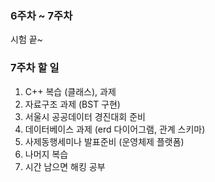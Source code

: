 ### 6주차 ~ 7주차
시험 끝~

### 7주차 할 일
1. C++ 복습 (클래스), 과제
2. 자료구조 과제 (BST 구현)
3. 서울시 공공데이터 경진대회 준비
4. 데이터베이스 과제 (erd 다이어그램, 관계 스키마)
5. 사제동행세미나 발표준비 (운영체제 플랫폼)
6. 나머지 복습
7. 시간 남으면 해킹 공부
